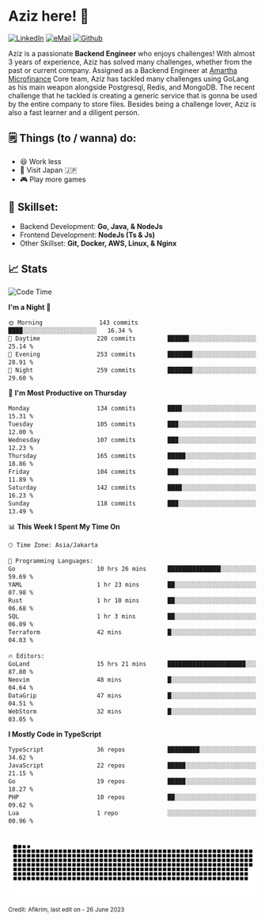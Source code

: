 # Aziz here! 👋

[![LinkedIn](https://img.shields.io/static/v1?message=afikrim&logo=linkedin&label=&color=0077B5&logoColor=white&labelColor=&style=for-the-badge)](https://www.linkedin.com/in/afikrim)
[![eMail](https://img.shields.io/static/v1?message=afikrim10@gmail.com&logo=gmail&label=&color=D14836&logoColor=white&labelColor=&style=for-the-badge)](mailto:afikrim10@gmail.com)
[![Github](https://komarev.com/ghpvc/?username=afikrim&label=Visitors&style=for-the-badge)](https://www.github.com/afikrim)

<!--Introduction-->
Aziz is a passionate **Backend Engineer** who enjoys challenges! With almost 3 years of experience, Aziz has solved many challenges, whether from the past or current company. Assigned as a Backend Engineer at [Amartha Microfinance](https://amartha.com) Core team, Aziz has tackled many challenges using GoLang as his main weapon alongside Postgresql, Redis, and MongoDB. The recent challenge that he tackled is creating a generic service that is gonna be used by the entire company to store files. Besides being a challenge lover, Aziz is also a fast learner and a diligent person.

<!--Things TODO-->
## 🗒️ Things (to / wanna) do:

- 😆 Work less
- 🚀 Visit Japan 🇯🇵
- 🎮 Play more games

<!--Skillset-->
## 🏅 Skillset:

- Backend Development: **Go, Java, & NodeJs**
- Frontend Development: **NodeJs (Ts & Js)**
- Other Skillset: **Git, Docker, AWS, Linux, & Nginx**

## 📈 Stats  

<!--START_SECTION:waka-->
![Code Time](http://img.shields.io/badge/Code%20Time-1%2C079%20hrs%2043%20mins-blue)

**I'm a Night 🦉** 

```text
🌞 Morning                143 commits         ████░░░░░░░░░░░░░░░░░░░░░   16.34 % 
🌆 Daytime                220 commits         ██████░░░░░░░░░░░░░░░░░░░   25.14 % 
🌃 Evening                253 commits         ███████░░░░░░░░░░░░░░░░░░   28.91 % 
🌙 Night                  259 commits         ███████░░░░░░░░░░░░░░░░░░   29.60 % 
```
📅 **I'm Most Productive on Thursday** 

```text
Monday                   134 commits         ████░░░░░░░░░░░░░░░░░░░░░   15.31 % 
Tuesday                  105 commits         ███░░░░░░░░░░░░░░░░░░░░░░   12.00 % 
Wednesday                107 commits         ███░░░░░░░░░░░░░░░░░░░░░░   12.23 % 
Thursday                 165 commits         █████░░░░░░░░░░░░░░░░░░░░   18.86 % 
Friday                   104 commits         ███░░░░░░░░░░░░░░░░░░░░░░   11.89 % 
Saturday                 142 commits         ████░░░░░░░░░░░░░░░░░░░░░   16.23 % 
Sunday                   118 commits         ███░░░░░░░░░░░░░░░░░░░░░░   13.49 % 
```


📊 **This Week I Spent My Time On** 

```text
🕑︎ Time Zone: Asia/Jakarta

💬 Programming Languages: 
Go                       10 hrs 26 mins      ███████████████░░░░░░░░░░   59.69 % 
YAML                     1 hr 23 mins        ██░░░░░░░░░░░░░░░░░░░░░░░   07.98 % 
Rust                     1 hr 10 mins        ██░░░░░░░░░░░░░░░░░░░░░░░   06.68 % 
SQL                      1 hr 3 mins         ██░░░░░░░░░░░░░░░░░░░░░░░   06.09 % 
Terraform                42 mins             █░░░░░░░░░░░░░░░░░░░░░░░░   04.03 % 

🔥 Editors: 
GoLand                   15 hrs 21 mins      ██████████████████████░░░   87.80 % 
Neovim                   48 mins             █░░░░░░░░░░░░░░░░░░░░░░░░   04.64 % 
DataGrip                 47 mins             █░░░░░░░░░░░░░░░░░░░░░░░░   04.51 % 
WebStorm                 32 mins             █░░░░░░░░░░░░░░░░░░░░░░░░   03.05 % 
```

**I Mostly Code in TypeScript** 

```text
TypeScript               36 repos            █████████░░░░░░░░░░░░░░░░   34.62 % 
JavaScript               22 repos            █████░░░░░░░░░░░░░░░░░░░░   21.15 % 
Go                       19 repos            █████░░░░░░░░░░░░░░░░░░░░   18.27 % 
PHP                      10 repos            ██░░░░░░░░░░░░░░░░░░░░░░░   09.62 % 
Lua                      1 repo              ░░░░░░░░░░░░░░░░░░░░░░░░░   00.96 % 
```




<!--END_SECTION:waka-->


<br clear="both">

<div align="center">
  <img src="https://raw.githubusercontent.com/afikrim/afikrim/output/snake.svg" alt="Snake animation" />
</div>


<sub>Credit: Afikrim, last edit on - 26 June 2023</sub>
